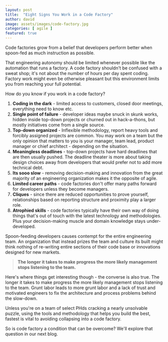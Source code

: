 ```yaml
---
layout: post
title:  "Eight Signs You Work in a Code Factory"
author: david
image: assets/images/code-factory.jpg
categories: [ agile ]
featured: true
---
```

Code factories grow from a belief that developers perform better when spoon-fed as much instruction as possible. 

That engineering autonomy should be limited whenever possible like the automation that runs a factory. A code factory 
shouldn't be confused with a sweat shop; it's not about the number of hours per day spent coding. Factory work might
even be otherwise pleasant but this environment limits you from reaching your full potential.

How do you know if you work in a code factory?

1. **Coding in the dark** - limited access to customers, closed door meetings, everything need to know etc.
2. **Single point of failure** - developer ideas maybe snuck in skunk works, hidden inside top-down projects or 
churned out in hack-a-thons, but mostly initiatives come from a single source.
3. **Top-down organized** - Inflexible methodology, report heavy tools and forcibly assigned projects are common. You 
may work on a team but the only opinion that matters to you is your manager, team lead, product manager or 
chief architect - depending on the situation.
4. **Meaningless deadlines** - top-down projects have hard deadlines that are then usually pushed. The deadline theater
is more about taking design choices away from developers that would prefer not to add more technical debt.
5. **Its sooo slow** - removing decision-making and innovation from the great majority of an engineering organization
makes it the opposite of agile.
6. **Limited career paths** - code factories don't offer many paths forward for developers unless 
they become managers.
7. **Cliques** - since there are reduced opportunities to prove yourself, relationships based on reporting structure 
and proximity play a larger role.
8. **Atrophied skills** - code factories typically have their own way of doing things that's out of
touch with the latest technology and methodologies. Plus your decision-making muscle and domain knowledge stays 
under-developed.

Spoon-feeding developers causes contempt for the entire engineering team. An organization that instead prizes the 
team and culture its built might think nothing of re-writing entire sections of their code base or innovations designed 
for new markets.

>**The longer it takes to make progress the more likely management stops listening to the team.**

Here's where things get interesting though - the converse is also true. The longer it takes to make progress the more 
likely management stops listening to the team. Grunt labor leads to more grunt labor and a lack of trust and motivated 
engineers to fix the architecture and process problems behind the slow-down.

Unless you're on a team of select PHds cracking a nearly unsolvable puzzle, using the tools and methodology that helps 
you build the best, fastest is vital to avoiding collapsing into a code factory.

So is code factory a condition that can be overcome? We'll explore that question in our next blog.